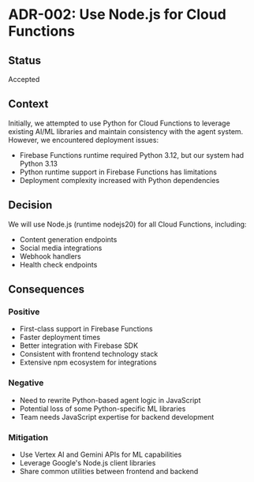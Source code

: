 # ADR-002: Use Node.js for Cloud Functions

## Status
Accepted

## Context
Initially, we attempted to use Python for Cloud Functions to leverage existing AI/ML libraries and maintain consistency with the agent system. However, we encountered deployment issues:
- Firebase Functions runtime required Python 3.12, but our system had Python 3.13
- Python runtime support in Firebase Functions has limitations
- Deployment complexity increased with Python dependencies

## Decision
We will use Node.js (runtime nodejs20) for all Cloud Functions, including:
- Content generation endpoints
- Social media integrations
- Webhook handlers
- Health check endpoints

## Consequences

### Positive
- First-class support in Firebase Functions
- Faster deployment times
- Better integration with Firebase SDK
- Consistent with frontend technology stack
- Extensive npm ecosystem for integrations

### Negative
- Need to rewrite Python-based agent logic in JavaScript
- Potential loss of some Python-specific ML libraries
- Team needs JavaScript expertise for backend development

### Mitigation
- Use Vertex AI and Gemini APIs for ML capabilities
- Leverage Google's Node.js client libraries
- Share common utilities between frontend and backend
